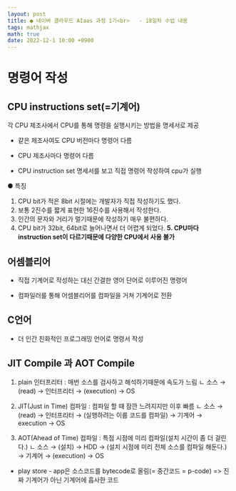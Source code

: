 ```yaml
---
layout: post
title: ● 네이버 클라우드 AIaas 과정 1기<br>   - 18일차 수업 내용
tags: mathjax
math: true
date: 2022-12-1 10:00 +0900
---
```


# 명령어 작성

## CPU instructions set(=기계어)

각 CPU 제조사에서 CPU를 통해 명령을 실행시키는 방법을 명세서로 제공

- 같은 제조사여도 CPU 버전마다 명령어 다름
- CPU 제조사마다 명령어 다름

- CPU instruction set 명세서를 보고 직접 명령어 작성하여 cpu가 실행

● 특징

1. CPU bit가 적은 8bit 시절에는 개발자가 직접 작성하기도 했다.
2. 보통 2진수를 짧게 표현한 16진수를 사용해서 작성한다.
3. 인간의 문자와 거리가 멀기때문에 작성하기 매우 불편하다.
4. CPU bit가 32bit, 64bit로 늘어나면서 더 어렵게 되었다.
**5. CPU마다 instruction set이 다르기때문에 다양한 CPU에서 사용 불가**


## 어셈블리어

- 직접 기계어로 작성하는 대신 간결한 영어 단어로 이루어진 명령어

- 컴파일러를 통해 어셈블리어를 컴파일을 거쳐 기계어로 전환

## C언어

- 더 인간 친화적인 프로그래밍 언어로 명령서 작성

## JIT Compile 과 AOT Compile

1. plain 인터프리터 : 매번 소스를 검사하고 해석하기때문에 속도가 느림
    ㄴ 소스 → (read) → 인터프리터 → (execution) → OS

2. JIT(Just in Time) 컴파일 : 컴파일 할 때 잠깐 느려지지만 이후 빠름
    ㄴ 소스 → (read) → 인터프리터 → (실행하려는 이룹 코드를 컴파일) → 기계어 → execution → OS

3. AOT(Ahead of Time) 컴파일 : 특점 시점에 미리 컴파일(설치 시간이 좀 더 걸린다.)
    ㄴ 소스 → (설치) → HDD → (설치 시점에 미리 전체 소스를 컴파일 해둔다.) → 기계어 → (execution) → OS

- play store - app은 소스코드를 bytecode로 올림(= 중간코드 = p-code) => 진짜 기계어가 아닌 기계어에 흡사한 코드

##








